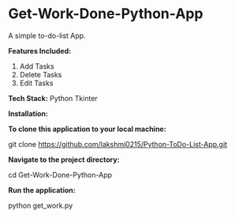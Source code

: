 # Get-Work-Done-Python-App
A simple to-do-list App. 

**Features Included:**
1. Add Tasks
2. Delete Tasks
3. Edit Tasks

**Tech Stack:**
Python
Tkinter

**Installation:**

**To clone this application to your local machine:**

git clone https://github.com/lakshmi0215/Python-ToDo-List-App.git

**Navigate to the project directory:**

cd Get-Work-Done-Python-App

**Run the application:**

python get_work.py






